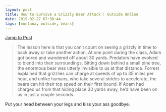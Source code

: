 ```yaml
---
layout: post
title: How to Survive a Grizzly Bear Attack | Outside Online
date: 2019-02-27 07:30:44
tags: [montana, outside, bears]
---
```


[Jump to Post](https://www.outsideonline.com/2390732/how-survive-grizzly-bear-attack)

> The lesson here is that you can’t count on seeing a grizzly in time to back away or take another action. At one point during the class, Adam got bored and wandered off about 30 yards. Predators have evolved to blend into their surroundings. Sitting down behind a small pine tree, the enormous bear was utterly invisible to us at that distance. 
> Forrest explained that grizzlies can charge at speeds of up to 35 miles per hour, and unlike humans, who take several strides to accelerate, the bears can hit their top speed on their first bound. If Adam had charged us from that hiding place 30 yards away, he’d have been on us in just a couple seconds.

Put your head between your legs and kiss your ass goodbye.
 